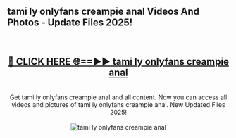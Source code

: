 <h2>tami ly onlyfans creampie anal Videos And Photos - Update Files 2025!</h2>
<br>
<div align="center">
<h2><a href="https://linkcuts.com/hfmhzwbr" rel="nofollow">🔴 CLICK HERE 🌐==►► tami ly onlyfans creampie anal</a></h2>
<br>
Get tami ly onlyfans creampie anal and all content. Now you can access all videos and pictures of tami ly onlyfans creampie anal. New Updated Files 2025!
<br>
<br>
<a href="https://linkcuts.com/hfmhzwbr" rel="nofollow" data-target="animated-image.originalLink"><img src="https://i.ibb.co.com/WyWwxjT/player-gif2.gif" alt="tami ly onlyfans creampie anal" style="max-width: 100%; display: inline-block;" data-target="animated-image.originalImage"></a>
</div>
<br>